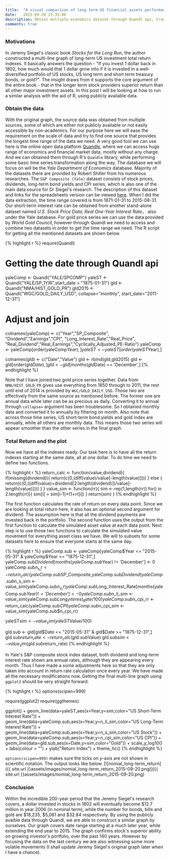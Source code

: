 ```yaml
---
title:  "A visual comparison of long term US financial assets performance"
date:   2015-09-20 13:35:00
description: Obtain multiple economics dataset through Quandl api, transform and plot a multi-line graph to compare the total return for US stocks, Bonds, CPI and Gold price, over a period from 1875 to 2015.
comments: true
---
```


### Motivations

In Jeremy Siegel's classic book _Stocks for the Long Run_, the author constructed a multi-line graph of long-term US investment total return indexes. It basically answers the question - "If you invest 1 dollar back in 1802, how much would that 1 dollar grow into if it is invested in a well-diversified portfolio of US stocks, US long term and short term treasury bonds, or gold?". The insight draws from it supports the core argument of the entire book - that in the longer term stock providers superior return than all other major investment assets. In this post I will be looking at how to run a similar analysis with the aid of R, using publicly available data.

### Obtain the data

With the original graph, the source data was obtained from multiple sources, some of which are either not publicly available or not easily accessible by non-academics. For our purpose here we will ease the requirement on the scale of data and try to find one source that provides the longest time range of the data we need. A very good tool we can use here is the online open data platform [Quandle](https://www.quandl.com/), where we can access huge range of economics and financial market data, mostly without any charge. And we can obtained them through R's `Quandle` library, while performing some basic time series transformation along the way. The database we will focus on will be the _Yale Department of Economics_ database. Majority of the datasets there are provided by Robert Shiller from his numerous researches. The `S&P Composite (Yale)` dataset consists of stock prices, dividends, long-term bond yields and CPI series, which is also one of the main data source for Dr Siegel's research. The description of this dataset and links for the spreadsheets version can be viewed [here](http://www.econ.yale.edu/~shiller/data.htm). When I did the data extraction, the time range covered is from 1871-01-31 to 2015-08-31. Our short-term interest rate can be obtained from another stand-alone dataset named _U.S. Stock Price Data; Real One-Year Interest Rate_， also under the Yale database. For gold price series we can use the data provided by _World Gold Council_, however through Quandl we need to access and combine two datasets in order to get the time range we need. The R script for getting all the mentioned datasets are shown below.

{% highlight r %}
require(Quandl)

# Getting the date through Quandl api

yaleComp <- Quandl("YALE/SPCOMP")
yaleST <- Quandl("YALE/SP_1YIR",start_date = "1875-01-31")
gld <- Quandl("NMA/HIST_GOLD_PR")
gld2015 <- Quandl("WGC/GOLD_DAILY_USD", collapse="monthly", start_date="2011-12-31")

# Adjust and join

colnames(yaleComp) <- c("Year","SP_Composite",
                        "Dividend","Earnings","CPI",
                        "Long_Interest_Rate","Real_Price",
                        "Real_Dividend","Real_Earnings","Cyclically_Adjusted_PE-Ratio")
yaleComp <- yaleComp[order(yaleComp$Year),]
yaleST <- yaleST[order(yaleST$Year),]

colnames(gld) <- c("Date","Value")
gld <- rbind(gld,gld2015)
gld <- gld[order(gld$Date),]
gld <- gld[months(gld$Date) == 'December',]
{% endhighlight %}

Note that I have joined two gold price series together. Data from `NMA/HIST_GOLD_PR` gives use everything from 1850 through to 2011, the rest until end of 2014 is provided by `WGC/GOLD_DAILY_USD`. Those two are effectively from the same source as mentioned before. The former one are annual data while later can be as precious as daily. Converting it to annual through `collapse=` argument has been troublesome. So I obtained monthly data and converted it to annually by filtering on month. Also note that across those time series, US short-term bond yields and gold index are annually, while all others are monthly data. This means those two series will appear smoother than the other series in the final graph.

### Total Return and the plot

Now we have all the indexes ready. Our task here is to have all the return indexes starting at the same date, all at one dollar. To do time we need to define two functions.

{% highlight r %}
return_calc <- function(value,dividend){
        if(missing(dividend)){
                return(c(0,(diff(value)/value[-length(value)])))
        } else {
                return(c(0,((diff(value)+dividend[2:length(dividend)])/value[-length(value)])))
        }
}
value_sim <- function(rr){
        sim <- rep(1,length(rr))
        for(i in 2:length(rr)){
                sim[i] = sim[i-1]*(1+rr[i])
        }
        return(sim) 
}
{% endhighlight %}

The first function calculates the rate of return on every data point. Since we are looking at total return here, it also has an optional second argument for dividend. The assumption here is that all the dividend payments are invested back in the portfolio. The second function uses the output from the first function to calculate the simulated asset value at each data point. Next step is to use those two functions to calculate the simulated value movement for everything asset class we have. We will to subsets for some datasets here to ensure that everyone starts at the same day.

{% highlight r %}
yaleComp.sub <- yaleComp[yaleComp$Year <= "2015-05-31" & yaleComp$Year >= "1875-12-31",]
yaleComp.sub$Dividend[months(yaleComp.sub$Year) != 'December'] <- 0
yaleComp.sub$n_s_rr <- return_calc(yaleComp.sub$SP_Composite,yaleComp.sub$Dividend)
yaleComp.sub$n_s_sim <- value_sim(yaleComp.sub$n_s_rr)
yaleComp.sub$Long_Interest_Rate[months(yaleComp.sub$Year) != 'December'] <- 0
yaleComp.sub$n_li_sim <- value_sim(yaleComp.sub$Long_Interest_Rate/100)
yaleComp.sub$n_cpi_rr <- return_calc(yaleComp.sub$CPI)
yaleComp.sub$n_cpi_sim <- value_sim(yaleComp.sub$n_cpi_rr)

yaleST$sim <- value_sim(yaleST$Value/100)

gld.sub <- gld[gld$Date <= "2015-05-31" & gld$Date >= "1875-12-31",]
gld.sub$return_rate <- return_calc(gld.sub$Value)
gld.sub$sim <- value_sim(gld.sub$return_rate)
{% endhighlight %}

In Yale's S&P composite stock index dataset, both dividend and long-term interest rate shown are annual rates, although they are appearing every month. Thus I have made a some adjustments here so that they are only taken into account in return rate calculation once every year. We have made all the necessary modifications now. Getting the final multi-line graph using `ggplot2` should be very straight forward.

{% highlight r %}
options(scipen=999)

require(ggplot2)
require(ggthemes)

ggplot() + geom_line(data=yaleST,aes(x=Year,y=sim,color="US Short-Term Interest Rate")) +
        geom_line(data=yaleComp.sub,aes(x=Year,y=n_li_sim,color="US Long-Term Interest Rate")) +
        geom_line(data=yaleComp.sub,aes(x=Year,y=n_s_sim,color="US Stock")) +
        geom_line(data=yaleComp.sub,aes(x=Year,y=n_cpi_sim,color="US CPI")) +
        geom_line(data=gld.sub,aes(x=Date,y=sim,color="Gold")) +
        scale_y_log10() + labs(colour = "") + ylab("Return Index") +
        theme_hc()
{% endhighlight %}

`options(scipen=999)` makes sure the ticks on y-axis are not shown in scientific notation. The output looks like below. [![nomial_long-term_return]({{ site.url }}assets/images/nomial_long-term_return_2015-09-20.png)]({{ site.url }}assets/images/nomial_long-term_return_2015-09-20.png) 

### Conclusion

Within the incredible 200-year period that the Jeremy Siegel's research covers, a dollar invested in stocks in 1802 will eventually become $12.7 million in year 2006 (in nominal term), while the number for bonds, bills and gold are $18,235, $5,061 and $32.84 respectively. By using the publicly avaible data through Quandl, we are able to construct a similar graph by ourselves. Our graph covers date range starting at a much later year, while extending the end year to 2015\. The graph confirms stock's superior ability on growing investor's portfolio, over the past 140 years. However by focusing the data on the last century we are also witnessing some more volatile movements (I shall update Jeremy Siegel's original graph later when I have a chance).